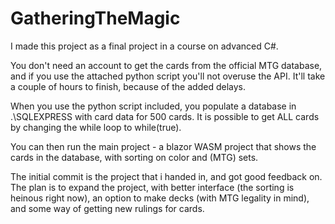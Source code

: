 # GatheringTheMagic

I made this project as a final project in a course on advanced C#. 

You don't need an account to get the cards from the official MTG database, and if you use the attached python script you'll not overuse the API. It'll take a couple of hours to finish,
because of the added delays.

When you use the python script included, you populate a database in .\SQLEXPRESS with card data for 500 cards. It is possible to get ALL cards by changing the while loop to while(true).

You can then run the main project - a blazor WASM project that shows the cards in the database, with sorting on color and (MTG) sets.

The initial commit is the project that i handed in, and got good feedback on. The plan is to expand the project, with better interface (the sorting is heinous right now),
an option to make decks (with MTG legality in mind), and some way of getting new rulings for cards.

